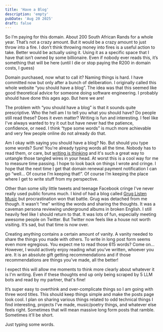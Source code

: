 ```yaml
---
title: 'Have a Blog'
description: 'empty'
pubDate: 'Aug 20 2025'
draft: false
---
```


So I’m paying for this domain. About 200 South African Rands for a whole year. That’s not a crazy amount. But it would be a crazy amount to just throw into a fire. I don’t think throwing money into fires is a useful action to take. Better would be actually using it. Using it as a specific space that I have that isn’t owned by some billionaire. Even if nobody ever reads this, it’s something that will be here (until I die or stop paying the R200 in domain costs, I guess)

Domain purchased, now what to call it? Naming things is hard. I have committed now but only after a bunch of deliberation. I originally called this whole website “you should have a blog”. The idea was that this seemed like good theoretical advice for someone doing software engineering. I probably should have done this ages ago. But here we are!

The problem with “you should have a blog” is that it sounds quite prescriptive. Who the hell am I to tell you what you should have? Do people still read these? Does it even matter? Writing is fun and interesting. I feel like I've always wanted to try it out but have never had the patience, confidence, or need. I think “type some words” is much more achievable and very few people online do not already do that. 

Am I okay with saying you should have a blog? No. But should you type some words? Sure! You're already typing words all the time. Nobody has to read them, or care, but [writing is thinking](https://fs.blog/writing-to-think/) and it's such a great way to untangle those tangled wires in your head. At worst this is a cool way for me to measure time passing. I hope to look back on things I wrote and cringe. I hope that the next time I get that domain renewal payment notification I can go “well… Of course I’m keeping that!”. Of course I’m keeping the place where I get to write stuff from my perspective.

Other than some silly little tweets and teenage Facebook cringe I've never really used public forums much. I kind of had a blog called [Grug Listen Music](https://www.gruglistenmusic.com/) but procrastination won that battle. Grug was detached from me though. It wasn't "me" writing the words and sharing the thoughts. It was a caveman persona reviewing underground albums in broken English. I still heavily feel like I should return to that. It was lots of fun, especially meeting awesome people on Twitter. But Twitter now feels like a house not worth visiting. It’s sad, but that time is now over.

Creating anything contains a certain amount of vanity. A vanity needed to share the things you made with others. To write in long post form seems even more egregious. You expect me to read those 615 words? Come on… However, I would actively enjoy reading what you’ve written, whoever you are. It is an absolute gift getting recommendations and if those recommendations are things you’ve made, all the better!

I expect this will allow me moments to think more clearly about whatever it is I'm writing. Even if these thoughts end up only being scraped by 5 LLM bots and read by my partner, that's fine!

It’s super easy to overthink and over-complicate things so I am going with three word titles. This should keep things simple and make the posts page look cool. I plan on sharing various things related to odd technical things I find interesting, projects I’ve made, music/poetry things, and whatever else feels right. Sometimes that will mean massive long form posts that ramble. Sometimes it'll be short. 

Just typing some words.